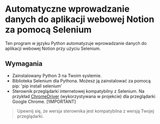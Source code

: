 # Automatyczne wprowadzanie danych do aplikacji webowej Notion za pomocą Selenium

Ten program w języku Python automatyzuje wprowadzanie danych do aplikacji webowej Notion przy użyciu Selenium.

## Wymagania 

- Zainstalowany Python 3 na Twoim systemie.
- Biblioteka Selenium dla Pythona. Możesz ją zainstalować za pomocą pip:
'pip install selenium'
- Sterownik przeglądarki internetowej kompatybilny z Selenium. Na przykład [ChromeDriver](https://chromedriver.chromium.org) (wykorzystywana w projekcie) dla
 przeglądarki Google Chrome. 
 [!IMPORTANT]
> Upewnij się, że wersja sterownika jest kompatybilna z wersją Twojej przeglądarki.

